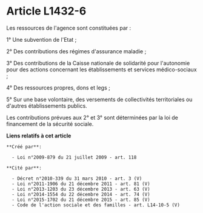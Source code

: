 # Article L1432-6

Les ressources de l'agence sont constituées par : 

1° Une subvention de l'Etat ; 

2° Des contributions des régimes d'assurance maladie ; 

3° Des contributions de la Caisse nationale de solidarité pour l'autonomie pour des actions concernant les établissements et
services médico-sociaux ; 

4° Des ressources propres, dons et legs ; 

5° Sur une base volontaire, des versements de collectivités territoriales ou d'autres établissements publics. 

Les contributions prévues aux 2° et 3° sont déterminées par la loi de financement de la sécurité sociale.

**Liens relatifs à cet article**

	**Créé par**:

	  - Loi n°2009-879 du 21 juillet 2009 - art. 118

	**Cité par**:

	  - Décret n°2010-339 du 31 mars 2010 - art. 3 (V)
	  - Loi n°2011-1906 du 21 décembre 2011 - art. 81 (V)
	  - Loi n°2013-1203 du 23 décembre 2013 - art. 63 (V)
	  - Loi n°2014-1554 du 22 décembre 2014 - art. 74 (V)
	  - Loi n°2015-1702 du 21 décembre 2015 - art. 85 (V)
	  - Code de l'action sociale et des familles - art. L14-10-5 (V)
